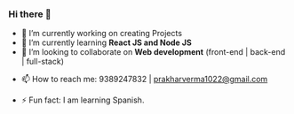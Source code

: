 ### Hi there 👋

- 🔭 I’m currently working on creating Projects
- 🌱 I’m currently learning **React JS and Node JS**
- 👯 I’m looking to collaborate on **Web development** (front-end | back-end | full-stack)
<!-- - 🤔 I’m looking for help with ... -->
<!-- - 💬 Ask me about ... -->
- 📫 How to reach me: 9389247832 | prakharverma1022@gmail.com
<!-- - 😄 Pronouns: ... -->
- ⚡ Fun fact: I am learning Spanish.

